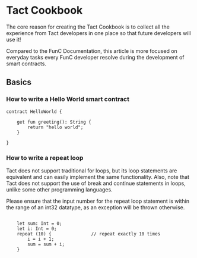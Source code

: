 # Tact Cookbook

The core reason for creating the Tact Cookbook is to collect all the experience from Tact developers in one place so that future developers will use it!

Compared to the FunC Documentation, this article is more focused on everyday tasks every FunC developer resolve during the development of smart contracts.

## Basics
### How to write a Hello World smart contract

```
contract HelloWorld {

    get fun greeting(): String {
        return "hello world";
    }        

}
```

### How to write a repeat loop

Tact does not support traditional for loops, but its loop statements are equivalent and can easily implement the same functionality. Also, note that Tact does not support the use of break and continue statements in loops, unlike some other programming languages.

Please ensure that the input number for the repeat loop statement is within the range of an int32 datatype, as an exception will be thrown otherwise.

```

    let sum: Int = 0;
    let i: Int = 0;
    repeat (10) {               // repeat exactly 10 times
        i = i + 1;
        sum = sum + i;
    }

```
